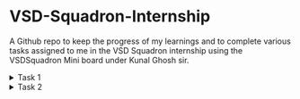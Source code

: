 # VSD-Squadron-Internship
A Github repo to keep the progress of my learnings and to complete various tasks assigned to me in the VSD Squadron internship using the VSDSquadron Mini board under Kunal Ghosh sir.

<details>
  <summary>Task 1</summary>
  <br>
    1. Create a GitHub repo.<br>
    2. Install the RISC-V toolchain using VDI.<br>
    3. Refer to the videos, perform the instructions, and play around. 
  <br>

  <br>

  ### Commands for GCC (O0):

  <br>
      1. To check if home directory:
  <br>
    
    cd

  <br>
    2. To open a new C file in leafpad:

  <br>

    leafpad sum1ton.c &
  
  <br>
    3. To compile the code using GCC.

  <br>

    gcc sum1ton.c
  
  <br>
    4. To run the file.

  <br>

    ./a.out
  
  <br>

  <img src="./Media/Cbased.jpeg" width="800" alt="Description of image">

  <br> 
  
  <br>
  
  ### Commands for RISCV (O1):

  <br>
    1. To create an object file from the C file based on the RISC-V character set (O1).
    
  <br>
    
    riscv64-unknown-elf-gcc -O1 -mabi=lp64 -march=rv64i -o sum1ton.o sum1ton.c

  <br>

  <img src="./Media/RiscBasedO1.jpeg" width="800" alt="Description of image">

  <br>

  <br>
    2. To create an object file from the C file based on the RISC-V character set (Ofast).
    
  <br>
    
    riscv64-unknown-elf-gcc -Ofast -mabi=lp64 -march=rv64i -o sum1ton.o sum1ton.c

  <br>

  <img src="./Media/RiscBasedO2.jpeg" width="800" alt="Description of image">

  <br>

  <br>
    3. To view the object file.
    
  <br>
    
    riscv64-unknown-elf-objdump -d sum1ton.o

  <br>
    4. To view specific lines from the object file.
    
  <br>
    
    riscv64-unknown-elf-objdump -d sum1ton.o | less

  <br>
  
</details>

<details>
<summary>Task 2</summary>
  
  <br>
    1. Run SPIKE simulation and observation with -O1 and -Ofast.<br>
    2. Write a simple C application and compile it with RISC-V gcc / SPIKE.<br>
    
  <br>

  ### Commands to compile using RISCV:

  <br>
    1. To run the SPIKE simulation.

  <br>

      spike pk sum1ton.o

  <br>

  <img src="./Media/RiscBasedSPIKE.jpg" width="800" alt="Description of image">

  <br>

  <br>
    2. To debug sections of object code.

  <br>

    spike -d pk sum1ton.o

  <br>
    3. To run the Program Counter until we want to run the programs manually.

  <br>
  
    : until pc 0 100b0

  <br>

  <br>

  <img src="./Media/SpikeDebug1.jpg" width="800" alt="Description of image">

  <br>

  <br>

  <img src="./Media/SpikeDebug2.jpg" width="800" alt="Description of image">

  <br>

  <br>
    4. To find the contents of a register.

  <br>

    : reg 0 a0

  <br>

  <br>

  <img src="./Media/SpikeA2Contents.jpg" width="800" alt="Description of image">

  <br>

  <br>
    Press 'Enter' to run the next instructions.

  <br>

  <br>

  <img src="./Media/SpikeA2Ins.jpg" width="800" alt="Description of image">

  <br>

  <br>
    lui - Load Upper Immediate [31:12]

  <br>

  <br>
  
  <img src="./Media/SpikeSPContents.jpg" width="800" alt="Description of image">

  <br>

  <br>
    addi - Add Immediate, -16 in dec which is 10 in hexa, basically 10 sub from the stack pointer.
    
  <br>

  <br>

  ### Binary to Decimal Conversion C Application

  <br>
    Source Code:
    
  <br>

  <br>

  <img src="./Media/MyApp1.jpg" width="800" alt="Description of image">

  <br>

  <br>

  ### Compiling using GCC and Executing.

  <br>

  <br>

  <img src="./Media/MyApp2.jpg" width="800" alt="Description of image">

  <br>

  <br>

  ### Compiling and executing using RISC V.

  <br>
  
  #### SPIKE Simulation:

  <br>
    Using -O1 Execution.

  <br>

    riscv64-unknown-elf-gcc -O1 -mabi=lp64 -march=rv64i -o bintodec.o bintodec.c

  <br>

  <br>

  <img src="./Media/MyAppSpikeO.jpg" width="800" alt="Description of image">

  <br>

  <br>

  <br>
    Using -Ofast Execution.

  <br>
    
    riscv64-unknown-elf-gcc -Ofast -mabi=lp64 -march=rv64i -o bintodec.o bintodec.c

  <br>

  <br>

  <img src="./Media/MyAppSpikeOfast.jpg" width="800" alt="Description of image">

  <br>

  <br>
  
</details>
